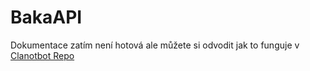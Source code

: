 # BakaAPI
Dokumentace zatím není hotová ale můžete si odvodit jak to funguje v [Clanotbot Repo](https://github.com/HyScript7/ClaNotBot)
